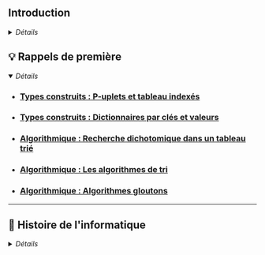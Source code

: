 ##  Introduction
<details>
  <summary><i>Détails</i></summary>
  
  >__« Dans la nouvelle économie, l’informatique n’est plus une connaissance optionnelle. C’est une compétence basique, comme la lecture, l’écriture et l’arithmétique. »__
  >
  >_Barack Obama, 2016_

  ##  📖 En classe de terminale
  ### Le programme Officiel
  >[Programme de l'enseignement de spécialité de NSI](https://cache.media.education.gouv.fr/file/SPE8_MENJ_25_7_2019/93/3/spe247_annexe_1158933.pdf)  
  >_Bulletin officiel de l'éducation nationale spécial n°8 du 25 juillet 2019_

  Cet enseignement s’appuie sur quatre concepts fondamentaux :
  - Les **données**, qui représentent sous une forme numérique unifiée des informations très diverses : textes, images, sons, mesures physiques, sommes d’argent, etc.
  - Les **algorithmes**, qui spécifient de façon abstraite et précise des traitements à effectuer sur les données à partir d’opérations élémentaires.
  -  Les **langages**, qui permettent de traduire les algorithmes abstraits en programmes textuels ou graphiques de façon à ce qu’ils soient exécutables par les machines.
  - Les **machines**, et leurs systèmes d’exploitation, qui permettent d’exécuter des programmes en enchaînant un grand nombre d’instructions simples, assurant la persistance des données par leur stockage, et de gérer les communications. On y inclut les objets connectés et les réseaux.  
  
  À ces concepts s’ajoute un élément transversal : les **interfaces** qui permettent la communication avec les humains, la collecte des données et la commande des systèmes.  
  
  En classe de terminale, le programme de NSI est découpé en 5 chapitres
  - Les **structures de données** (piles, files, arbres, graphes)
  - Les **bases de données** (modèle relationnel, SGBD, SQL)
  - Les **architectures**, OS et réseaux (composants, processus, routage et sécurité réseau)
  - Les **langages** et la programmation (récursivité, mise au point, bugs, POO)
  - Les **algorithmes** (parcours, diviser pour régner, recherche textuelle)    
  
  Un chapitre **Histoire de l'informatique** s'ajoute à ceux-ci mais il sera traité de manière transversalle tout au long des cours de première et terminale.

  ### La répartition des cours 
  >🕦 _6 heures de cours répartis en 3 blocs de 2 heures_

  La majorité des cours et TP se font sur machine, il n'y a pas de répartition standard de ces 6 heures entre les cours et les TPs, les cours contiendront des exercices de compréhension et peuvent s'étaler sur 1/2 séance (1h) ou plusieurs séances (2 x 2 heures) les TPs s'étalent souvent sur 2 séances (4h).  
  Pour bien préparer le baccalauréat dont les 3/4 de la note sont obtenus à l'écrit, nous effectuerons des exercices sur feuille sans l'accès aux machines (souvent piochés dans les annales des années précédentes).  

  **Les évaluations**  
  - Devoirs surveillés (QCM + exos)
  - Exos type bac
  - Devoirs maison
  - Bac blanc (écrit et pratique)
  - Activités en classe notées
    
  **Les besoins**  
  - Une clé **USB** ou un drive pour sauvegarder vos cours et TP que vous aurez modifiés
  - Des **écouteurs** avec une prise Jack 3.5mm mâle pour pouvoir écouter des vidéos parfois intégrées au cours
  - Connaître ses accès à l'**ENT** et **Pronote**
    
  **Les règles** 
  - Etre à l’heure : une tolérance de 5mn, au delà le cours n'est plus accessible
  - Poser son téléphone dans la PhoneBox à son arrivée en classe
  - Passer aux toilettes avant ou après le cours, pas de sortie pendant le cours
  - Respecter ses camarades et le professeur 
  - Respecter le matériel qui est notre outil de travail
    
  **Les outils**  
  ![Python Github SQL Basthon Jupyter Pix](./0.0.outils1.png "Nos outils")  

  **mais aussi...**  

  ![Cahier crayon gomme cerveau](./0.0.outils2.png "Mais à ne pas oublier")  

  ---

  ## 🎓 Le baccalauréat  
  >[Définition  de  l'épreuve  terminale  de  l'enseignement  de  spécialité  « numérique  et  sciences informatiques » du baccalauréat général](https://eduscol.education.fr/document/52908/download#:~:text=L'%C3%A9preuve%20terminale%20obligatoire%20de,est%20donn%C3%A9e%20sur%2020%20points)  
  >_Site Eduscol_
  >
  >[Modification de certaines modalités de passation des épreuves terminales d’enseignements de spécialité](https://www.education.gouv.fr/bo/2023/Hebdo36/MENE2317750N)  
  >_Bulletin officiel de l'éducation nationale n°36 du 28 septembre 2023_

  ### Épreuve écrite  
  _sur 20 points - durée 3 h 30 - coeff 0.75_
  >[Programme d'examen des épreuves terminales des enseignements de spécialité](https://www.education.gouv.fr/bo/22/Hebdo36/MENE2227884N.htm)  
  >_Bulletin officiel de l'éducation nationale n°36 du 30 septembre 2022_
  Depuis la session 2023, l'épreuve consiste en trois exercices qui doivent tous être traités.  
  _Les annales des sujets précédents (2020, 2021, 2022) comportent tous 5 exercices dont seulement 3 devaient être traités. Ce n'est plus le cas depuis la session 2023 où la totalité du sujet doit être traité_

  ### Épreuve pratique  
  _sur 20 points - durée 1 h - coeff 0.25_  
  >[Partie pratique de l’épreuve de l’enseignement de NSI à compter de la session 2024](https://www.education.gouv.fr/bo/2024/Hebdo8/MENE2330918N)  
  >_Bulletin officiel de l'éducation nationale n°8 du 22 février 2024_

  La partie pratique consiste en la résolution de deux exercices sur ordinateur.
  Le candidat est évalué sur la base d’un dialogue avec un professeur-examinateur. Un examinateur évalue au maximum quatre élèves. L’examinateur ne peut pas évaluer un élève qu’il a eu en classe durant l’année en cours.   
  **Premier exercice** : Le premier exercice consiste à programmer un algorithme figurant explicitement au programme, ne présentant pas de difficulté particulière, dont on fournit une spécification. Il s’agit donc de restituer un algorithme rencontré et travaillé à plusieurs reprises en cours de formation. Le sujet peut proposer un jeu de test avec les réponses attendues pour permettre au candidat de vérifier son travail.  
  **Deuxième exercice** : Pour le second exercice, un programme est fourni au candidat. Cet exercice ne demande pas l’écriture complète d’un programme, mais permet de valider des compétences de programmation suivant des modalités variées : le candidat doit, par exemple, compléter un programme « à trous » afin de répondre à une spécification donnée, ou encore compléter un programme pour le documenter, ou encore compléter un programme en ajoutant des assertions, etc.  
  **Banque d'exercices** : Les exercices des épreuves pratiques jusqu'à 2023 sont disponibles sur le site [Eduscol](https://eduscol.education.fr/2661/banque-des-epreuves-pratiques-de-specialite-nsi)  
  ### A noter 
  - _Les deux épreuves n'auront pas lieu le même jour._  
  - _Les notes de l'épreuve de terminale compteront pour le baccalauréat avec le coefficient 16 sur 60._   
  - _La note sur 20 au baccalauréat en NSI est constituée de 15 points d'épreuve écrite et de 5 points d'épreuve pratique._
  
  ![Répartition de la note finale](https://www.education.gouv.fr/sites/default/files/styles/embed_image/public/2021-10/r-partition-de-la-note-finale-gt-octobre-95074.jpg "Répartition de la note finale")  

  ---
  ## 💻 Notre environnement de travail
  ### Jupyter Notebook
  Tous les cours et TP de cette année seront disponibles en ligne sur __Github__ à l'adresse https://github.com/abrugiere/tnsi sous forme de __Notebooks Jupyter__.  
  Jupyter Notebook est un environnement de programmation interactif permettant de créer des document intitulés "notebooks". Il s'agit de documents se présentant sous la forme d'une succession de cellules qui peuvent contenir du code __Python__, du __texte brut__, des formules mathématiques, des graphiques ou encore du texte mis en forme grâce au langage __markdown__. Les notebooks possèdent généralement l'extension `.ipynb`.
  ### Basthon
  Pour utiliser les notebooks Jupyter il faut généralement installer le logiciel sur son ordinateur, cependant il existe un outil en ligne appelé __Basthon__ (Basthon est l'acronyme de "**b**ac **à** **s**able pour py**thon**", c'est une allusion à la lutte que peut parfois représenter l'apprentissage de la programmation) qui nous permettra d'utiliser les notebooks sans rien installer et quelque soit notre plateforme (PC, mac, Linux, tablette...) 
  L'accès au site se fait à l'adresse [https://basthon.fr](https://basthon.fr) en choisissant le mode _Notebook_ (un mode _Console_ existe aussi à la manière de l'environnement _IDLE_ également disponible au lycée)
  En cas de panne du site Basthon, **Jupyter** propose un éditeur en ligne de Notebooks à l'adresse [https://jupyter.org/try-jupyter/lab](https://jupyter.org/try-jupyter/lab) le notebook peut être ouvert en utilisant le bouton _"Upload files"_ pour charger votre fichier.
  ### Le markdown
  Comme le HTML, le markdown est un langage qui permet de mettre en forme du texte en utilisant des __balises__. Pour se familiariser avec ces outils, voici un premier TP :  
  - ### [Notebooks Jupyter, Basthon, Le Markdown](https://notebook.basthon.fr/?from=https://raw.githubusercontent.com/abrugiere/tnsi/main/_ressources/0.0_markdown.ipynb)  
  _(CTRL+Clic ou Clic Droit et "Ouvrir le lien dans un nouvel onglet")_

---
</details>


## 💡 Rappels de première
<details open>
  <summary><i>Détails</i></summary> 
    
  - ### [Types construits : P-uplets et tableau indexés](https://notebook.basthon.fr/?from=https://raw.githubusercontent.com/abrugiere/tnsi/main/_ressources/0.1_tuples_listes.ipynb)
  - ### [Types construits : Dictionnaires par clés et valeurs](https://notebook.basthon.fr/?from=https://raw.githubusercontent.com/abrugiere/tnsi/main/_ressources/0.2_dico.ipynb)
  - ### [Algorithmique : Recherche dichotomique dans un tableau trié](https://notebook.basthon.fr/?from=https://raw.githubusercontent.com/abrugiere/tnsi/main/_ressources/0.3_dichotomie.ipynb) 
  - ### [Algorithmique : Les algorithmes de tri](https://notebook.basthon.fr/?from=https://raw.githubusercontent.com/abrugiere/tnsi/main/_ressources/0.4_tris.ipynb) 
  - ### [Algorithmique : Algorithmes gloutons](https://notebook.basthon.fr/?from=https://raw.githubusercontent.com/abrugiere/tnsi/main/_ressources/0.6_gloutons.ipynb) 

---
</details>


## 💾 Histoire de l'informatique
<details>
  <summary><i>Détails</i></summary> 

  - ### Devoir maison : [Histoire de l’informatique](https://notebook.basthon.fr/?from=https://raw.githubusercontent.com/abrugiere/tnsi/main/_ressources/0.5_histoire.ipynb)  
</details>







